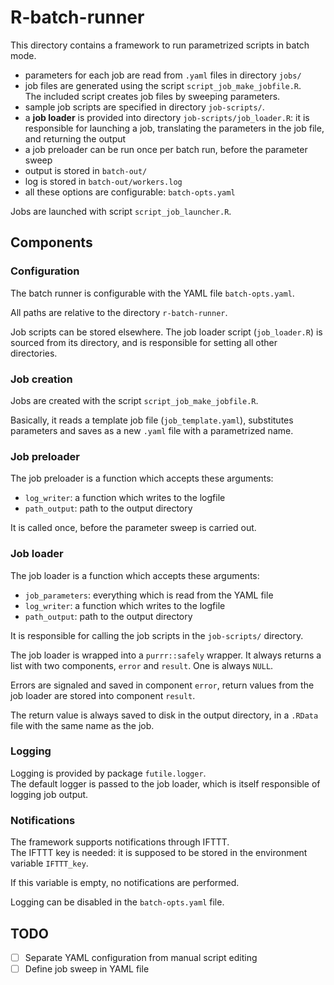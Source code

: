 # R-batch-runner

<!-- badges: start -->
<!-- badges: end -->

This directory contains a framework to run parametrized scripts in batch mode.

- parameters for each job are read from `.yaml` files in directory `jobs/` 
- job files are generated using the script `script_job_make_jobfile.R`.    
  The included script creates job files by sweeping parameters.
- sample job scripts are specified in directory `job-scripts/`.
- a **job loader** is provided into directory `job-scripts/job_loader.R`: it is responsible for launching a job, translating the parameters in the job file, and returning the output
- a job preloader can be run once per batch run, before the parameter sweep
- output is stored in `batch-out/`
- log is stored in `batch-out/workers.log`
- all these options are configurable: `batch-opts.yaml`

Jobs are launched with script `script_job_launcher.R`.

## Components

### Configuration

The batch runner is configurable with the YAML file `batch-opts.yaml`.

All paths are relative to the directory `r-batch-runner`.   

Job scripts can be stored elsewhere. 
The job loader script (`job_loader.R`) is sourced from its directory, and is responsible for setting all other directories.

### Job creation

Jobs are created with the script `script_job_make_jobfile.R`.    

Basically, it reads a template job file (`job_template.yaml`), substitutes parameters and saves as a new `.yaml` file with a parametrized name.

### Job preloader

The job preloader is a function which accepts these arguments:

- `log_writer`: a function which writes to the logfile
- `path_output`: path to the output directory

It is called once, before the parameter sweep is carried out.

### Job loader

The job loader is a function which accepts these arguments:

- `job_parameters`: everything which is read from the YAML file
- `log_writer`: a function which writes to the logfile
- `path_output`: path to the output directory

It is responsible for calling the job scripts in the `job-scripts/` directory.

The job loader is wrapped into a `purrr::safely` wrapper.
It always returns a list with two components, `error` and `result`. One is always `NULL`.

Errors are signaled and saved in component `error`, return values from the job loader are stored into component `result`.

The return value is always saved to disk in the output directory, in a `.RData` file with the same name as the job.

### Logging

Logging is provided by package `futile.logger`.   
The default logger is passed to the job loader, which is itself responsible of logging job output.

### Notifications

The framework supports notifications through IFTTT.    
The IFTTT key is needed: it is supposed to be stored in the environment variable `IFTTT_key`.

If this variable is empty, no notifications are performed.

Logging can be disabled in the `batch-opts.yaml` file.

## TODO

- [ ] Separate YAML configuration from manual script editing
- [ ] Define job sweep in YAML file
